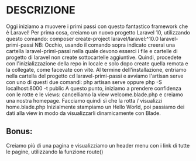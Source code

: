 # DESCRIZIONE
Oggi iniziamo a muovere i primi passi con questo fantastico framework che è Laravel!
Per prima cosa, creiamo un nuovo progetto Laravel 10,  utilizzando questo comando: composer create-project laravel/laravel:^10.0 laravel-primi-passi
NB: Occhio, usando il comando sopra indicato creerai una cartella laravel-primi-passi nella quale devono esserci i file e cartelle di progetto di laravel non create sottocartelle aggiuntive. Quindi, procedete con l'inizializzazione della repo in locale e solo dopo create quella remota e la collegate, come facevate con vite.
Al termine dell'installazione, entriamo nella cartella del progetto cd laravel-primi-passi e avviamo l'artisan serve con uno di questi due comandi: php artisan serve oppure php -S localhost:8000 -t public
A questo punto, iniziamo a prendere confidenza con le rotte e le views: cancelliamo la view welcome.blade.php e creiamo una nostra homepage.
Facciamo quindi sì che la rotta / visualizzi home.blade.php Inizialmente stampiamo un Hello World, poi passiamo dei dati alla view in modo da visualizzarli dinamicamente con Blade.

## Bonus:
Creiamo più di una pagina e visualizziamo un header menu con i link di tutte le pagine, utilizzando la funzione route()